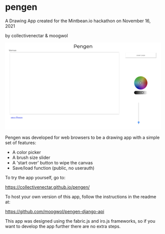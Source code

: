 # pengen
A Drawing App created for the Mintbean.io hackathon on November 16, 2021

by collectivenectar & moogwol

![A screenshot of the deployed app - it has a canvas, a color picker, a start over button, and a slider to adjust brush width](pengen_screenshot.png "Description goes here")

Pengen was developed for web browsers to be a drawing app with
a simple set of features:

- A color picker
- A brush size slider
- A 'start over' button to wipe the canvas
- Save/load function (public, no userauth)

To try the app yourself, go to:

https://collectivenectar.github.io/pengen/

To host your own version of this app, follow the instructions in the readme at:

https://github.com/moogwol/pengen-django-api

This app was designed using the fabric.js and iro.js frameworks, so if you want to
develop the app further there are no extra steps.
